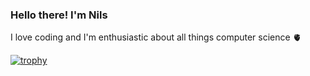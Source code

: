 ### Hello there! I'm Nils

I love coding and I'm enthusiastic about all things computer science 🫀

[![trophy](https://github-profile-trophy.vercel.app/?username=nilsmartel&theme=onedark)](https://github.com/ryo-ma/github-profile-trophy)
